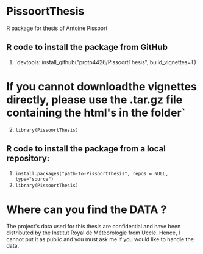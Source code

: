 # PissoortThesis
R package for thesis of Antoine Pissoort

## R code to install the package from GitHub
1. `devtools::install_github("proto4426/PissoortThesis", build_vignettes=T) 
# If you cannot downloadthe vignettes directly, please use the .tar.gz file containing the html's in the folder`
2. `library(PissoortThesis)`

## R code to install the package from a local repository:
1. `install.packages("path-to-PissoortThesis", repos = NULL, type="source")`
2. `library(PissoortThesis)`


# Where can you find the DATA ? 

The project's data used for this thesis are confidential and have been distributed by the Institut Royal de Météorologie from Uccle. Hence, I cannot put it as public and you must ask me if you would like to handle the data. 
